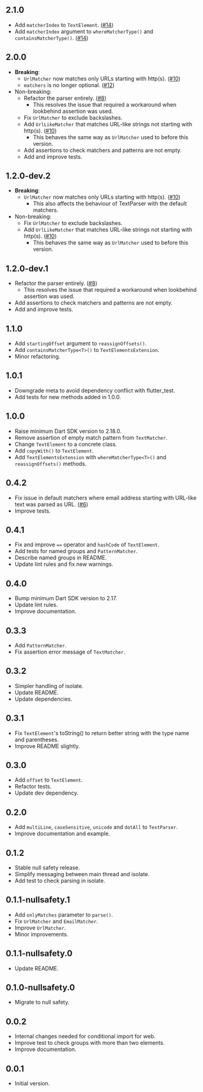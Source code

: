 ## 2.1.0

- Add `matcherIndex` to `TextElement`. ([#14])
- Add `matcherIndex` argument to `whereMatcherType()` and `containsMatcherType()`. ([#14])

## 2.0.0

- **Breaking**:
    - `UrlMatcher` now matches only URLs starting with http(s). ([#10])
    - `matchers` is no longer optional. ([#12])
- Non-breaking:
    - Refactor the parser entirely. ([#8])
        - This resolves the issue that required a workaround when lookbehind assertion was used.
    - Fix `UrlMatcher` to exclude backslashes.
    - Add `UrlLikeMatcher` that matches URL-like strings not starting with http(s). ([#10])
        - This behaves the same way as `UrlMatcher` used to before this version.
    - Add assertions to check matchers and patterns are not empty.
    - Add and improve tests.

## 1.2.0-dev.2

- **Breaking**:
    - `UrlMatcher` now matches only URLs starting with http(s). ([#10])
        - This also affects the behaviour of TextParser with the default matchers.
- Non-breaking:
    - Fix `UrlMatcher` to exclude backslashes.
    - Add `UrlLikeMatcher` that matches URL-like strings not starting with http(s). ([#10])
        - This behaves the same way as `UrlMatcher` used to before this version.

## 1.2.0-dev.1

- Refactor the parser entirely. ([#8])
    - This resolves the issue that required a workaround when lookbehind assertion was used.
- Add assertions to check matchers and patterns are not empty.
- Add and improve tests.

## 1.1.0

- Add `startingOffset` argument to `reassignOffsets()`.
- Add `containsMatcherType<T>()` to `TextElementsExtension`.
- Minor refactoring.

## 1.0.1

- Downgrade meta to avoid dependency conflict with flutter_test.
- Add tests for new methods added in 1.0.0.

## 1.0.0

- Raise minimum Dart SDK version to 2.18.0.
- Remove assertion of empty match pattern from `TextMatcher`.
- Change `TextElement` to a concrete class.
- Add `copyWith()` to `TextElement`.
- Add `TextElementsExtension` with `whereMatcherType<T>()` and `reassignOffsets()` methods.

## 0.4.2

- Fix issue in default matchers where email address starting with URL-like text was parsed as URL. ([#6])
- Improve tests.

## 0.4.1

- Fix and improve `==` operator and `hashCode` of `TextElement`.
- Add tests for named groups and `PatternMatcher`.
- Describe named groups in README.
- Update lint rules and fix new warnings.

## 0.4.0

- Bump minimum Dart SDK version to 2.17.
- Update lint rules.
- Improve documentation.

## 0.3.3

- Add `PatternMatcher`.
- Fix assertion error message of `TextMatcher`.

## 0.3.2

- Simpler handling of isolate.
- Update README.
- Update dependencies.

## 0.3.1

- Fix `TextElement`'s toString() to return better string with the type name and parentheses.
- Improve README slightly.

## 0.3.0

- Add `offset` to `TextElement`.
- Refactor tests.
- Update dev dependency.

## 0.2.0

- Add `multiLine`, `caseSensitive`, `unicode` and `dotAll` to `TextParser`.
- Improve documentation and example.

## 0.1.2

- Stable null safety release.
- Simplify messaging between main thread and isolate.
- Add test to check parsing in isolate.

## 0.1.1-nullsafety.1

- Add `onlyMatches` parameter to `parse()`. 
- Fix `UrlMatcher` and `EmailMatcher`.
- Improve `UrlMatcher`.
- Minor improvements.

## 0.1.1-nullsafety.0

- Update README.

## 0.1.0-nullsafety.0

- Migrate to null safety.

## 0.0.2

- Internal changes needed for conditional import for web.
- Improve test to check groups with more than two elements.
- Improve documentation.

## 0.0.1

- Initial version.

[#6]: https://github.com/kaboc/dart_text_parser/pull/6
[#8]: https://github.com/kaboc/dart_text_parser/pull/8
[#10]: https://github.com/kaboc/dart_text_parser/pull/10
[#12]: https://github.com/kaboc/dart_text_parser/pull/12
[#14]: https://github.com/kaboc/dart_text_parser/pull/14
